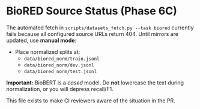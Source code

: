 # BioRED Source Status (Phase 6C)

The automated fetch in `scripts/datasets_fetch.py --task biored` currently fails because all configured source URLs return 404.
Until mirrors are updated, use **manual mode**:

- Place normalized splits at:
  - `data/biored_norm/train.jsonl`
  - `data/biored_norm/dev.jsonl`
  - `data/biored_norm/test.jsonl`

**Important:** BioBERT is a *cased* model. Do **not** lowercase the text during normalization, or you will depress recall/F1.

This file exists to make CI reviewers aware of the situation in the PR.
